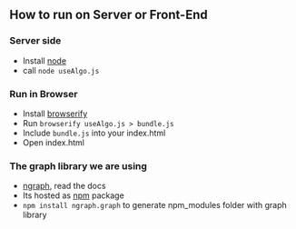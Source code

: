 ## How to run on Server or Front-End

### Server side 

- Install [node](https://nodejs.org/en/)
- call ```node useAlgo.js```

### Run in Browser

- Install [browserify](http://browserify.org/)
- Run ```browserify useAlgo.js > bundle.js```
- Include ```bundle.js``` into your index.html
- Open index.html

### The graph library we are using

- [ngraph](https://github.com/anvaka/ngraph.graph), read the docs
- Its hosted as [npm](https://www.npmjs.com/) package
- ```npm install ngraph.graph``` to generate npm_modules folder with graph library

